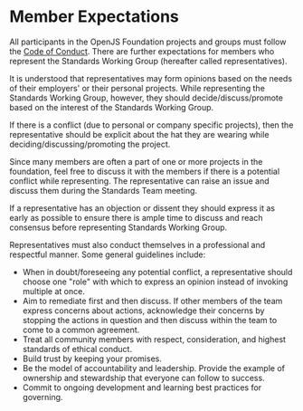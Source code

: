# Member Expectations

All participants in the OpenJS Foundation projects and groups must follow the [Code of Conduct](https://github.com/openjs-foundation/cross-project-council/blob/master/CODE_OF_CONDUCT.md).
There are further expectations for members who represent the Standards Working Group (hereafter called representatives).

It is understood that representatives may form opinions based on the needs of their employers' or their personal projects. While representing
the Standards Working Group, however, they should decide/discuss/promote based on the interest of the Standards Working Group.

If there is a conflict (due to personal or company specific projects), then the representative should be explicit 
about the hat they are wearing while deciding/discussing/promoting the project.

Since many members are often a part of one or more projects in the foundation, feel free to discuss it with the members 
if there is a potential conflict while representing. The representative can raise an issue and discuss them during 
the Standards Team meeting.

If a representative has an objection or dissent they should express it as early as possible to ensure 
there is ample time to discuss and reach consensus before representing Standards Working Group.

Representatives must also conduct themselves in a professional and respectful manner. Some general guidelines include:

* When in doubt/foreseeing any potential conflict, a representative should choose one "role" with which to express an opinion instead of invoking multiple at once.
* Aim to remediate first and then discuss. If other members of the team express concerns about actions, acknowledge their concerns by stopping the actions in question and then discuss within the team to come to a common agreement.
* Treat all community members with respect, consideration, and highest standards of ethical conduct.
* Build trust by keeping your promises.
* Be the model of accountability and leadership. Provide the example of ownership and stewardship that everyone can follow to success.
* Commit to ongoing development and learning best practices for governing.
